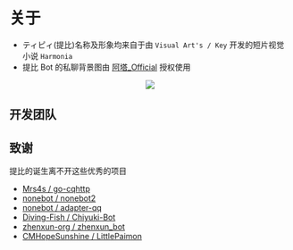 <script setup>
import { VPTeamMembers } from 'vitepress/theme'

const members = [
  {
    avatar: 'https://avatars.githubusercontent.com/u/25687345?v=4',
    name: '白鷺シオナ',
    title: 'Lead Developer / Designer',
    links: [
      { icon: 'github', link: 'https://github.com/xapenny' },
      { icon: 'bilibili', link: 'https://space.bilibili.com/20466294'}
    ]
  },
  {
    avatar: 'https://avatars.githubusercontent.com/u/48705176?v=4',
    name: '幺幺',
    title: 'Developer',
    links: [
      { icon: 'github', link: 'https://github.com/Cyanine1' }
    ]
  },
  {
    avatar: '/akula.jpg',
    name: 'AkulaKirov',
    title: 'Designer',
    links: [
      { icon: 'github', link: 'https://github.com/AkulaKirov' },
      { icon: 'bilibili', link: 'https://space.bilibili.com/4383559'}
    ]
  },
  {
    avatar: '/ata.jpg',
    name: '阿塔_Official',
    title: 'Content Creater',
    links: [
      { icon: 'bilibili', link: 'https://space.bilibili.com/40706073'}
    ]
  },
]
</script>

# 关于

- ティピィ(提比)名称及形象均来自于由 `Visual Art's / Key` 开发的短片视觉小说 `Harmonia`
- 提比 Bot 的私聊背景图由 [阿塔\_Official](https://space.bilibili.com/40706073?spm_id_from=..0.0) 授权使用

<p align="center">
  <a href=""><img src="/FG_003121.png"></a>
</p>

## 开发团队

<VPTeamMembers size="small" :members />

## 致谢

提比的诞生离不开这些优秀的项目

- [Mrs4s / go-cqhttp](https://github.com/Mrs4s/go-cqhttp)
- [nonebot / nonebot2](https://github.com/nonebot/nonebot2)
- [nonebot / adapter-qq](https://github.com/nonebot/adapter-qq)
- [Diving-Fish / Chiyuki-Bot](https://github.com/Diving-Fish/Chiyuki-Bot)
- [zhenxun-org / zhenxun_bot](https://github.com/zhenxun-org/zhenxun_bot)
- [CMHopeSunshine / LittlePaimon](https://github.com/CMHopeSunshine/LittlePaimon)
